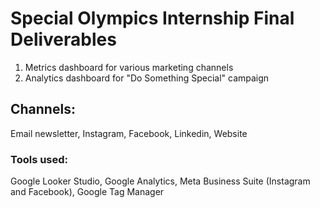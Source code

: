 # Special Olympics Internship Final Deliverables

1) Metrics dashboard for various marketing channels
2) Analytics dashboard for "Do Something Special" campaign

## Channels:
Email newsletter, Instagram, Facebook, Linkedin, Website

### Tools used:
Google Looker Studio, Google Analytics, Meta Business Suite (Instagram and Facebook), Google Tag Manager
